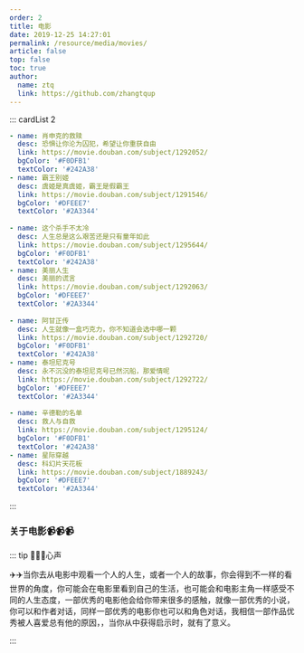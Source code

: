 ```yaml
---
order: 2
title: 电影
date: 2019-12-25 14:27:01
permalink: /resource/media/movies/
article: false
top: false
toc: true
author: 
  name: ztq
  link: https://github.com/zhangtqup
---
```


<!--
普通卡片列表容器，可用于友情链接、项目推荐、古诗词展示等。
cardList 后面可跟随一个数字表示每行最多显示多少个，选值范围1~4，默认3。在小屏时会根据屏幕宽度减少每行显示数量。
-->
::: cardList 2

```yaml
- name: 肖申克的救赎
  desc: 恐惧让你沦为囚犯，希望让你重获自由
  link: https://movie.douban.com/subject/1292052/
  bgColor: '#F0DFB1'
  textColor: '#242A38'
- name: 霸王别姬
  desc: 虞姬是真虞姬，霸王是假霸王
  link: https://movie.douban.com/subject/1291546/
  bgColor: '#DFEEE7'
  textColor: '#2A3344'
  
- name: 这个杀手不太冷
  desc: 人生总是这么艰苦还是只有童年如此
  link: https://movie.douban.com/subject/1295644/
  bgColor: '#F0DFB1'
  textColor: '#242A38'
- name: 美丽人生
  desc: 美丽的谎言
  link: https://movie.douban.com/subject/1292063/
  bgColor: '#DFEEE7'
  textColor: '#2A3344'
  
- name: 阿甘正传
  desc: 人生就像一盒巧克力，你不知道会选中哪一颗
  link: https://movie.douban.com/subject/1292720/
  bgColor: '#F0DFB1'
  textColor: '#242A38'
- name: 泰坦尼克号
  desc: 永不沉没的泰坦尼克号已然沉船，那爱情呢
  link: https://movie.douban.com/subject/1292722/
  bgColor: '#DFEEE7'
  textColor: '#2A3344'
  
- name: 辛德勒的名单
  desc: 救人与自救
  link: https://movie.douban.com/subject/1295124/
  bgColor: '#F0DFB1'
  textColor: '#242A38'
- name: 星际穿越
  desc: 科幻片天花板
  link: https://movie.douban.com/subject/1889243/
  bgColor: '#DFEEE7'
  textColor: '#2A3344'
```

:::



### 关于电影📹📹📹

::: tip 🌈🌈🌈心声

✈️✈️当你去从电影中观看一个人的人生，或者一个人的故事，你会得到不一样的看世界的角度，你可能会在电影里看到自己的生活，也可能会和电影主角一样感受不同的人生态度，一部优秀的电影他会给你带来很多的感触，就像一部优秀的小说，你可以和作者对话，同样一部优秀的电影你也可以和角色对话，我相信一部作品优秀被人喜爱总有他的原因，，当你从中获得启示时，就有了意义。

:::

